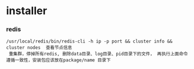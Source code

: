 # installer

### redis 
```
/usr/local/redis/bin/redis-cli -h ip -p port && cluster info && cluster nodes  查看节点信息
 重集群，停掉所有redis, 删除data目录、log目录、pid目录下的文件， 再执行上面命令
遵循一致性，安装包应该放在package/name 目录下
```

